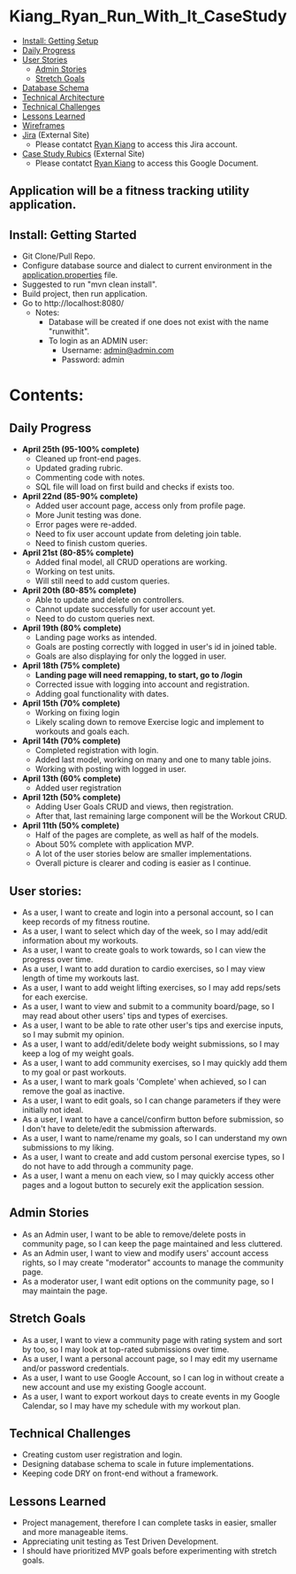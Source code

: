 # Kiang_Ryan_Run_With_It_CaseStudy

- [Install: Getting Setup](#Install:-Getting-Started)
- [Daily Progress](#Daily-Progress)
- [User Stories](#User-Stories)
  - [Admin Stories](#Admin-Stories)
  - [Stretch Goals](#Stretch-Goals)
- [Database Schema](References/dbschema.png)
- [Technical Architecture](References/technical_architecture.png)
- [Technical Challenges](#Technical-Challeneges)
- [Lessons Learned](#Lessons-Learned)
- [Wireframes](References/Kiang_Ryan_Wireframe.pdf)
- [Jira](https://rkiang.atlassian.net/jira/software/projects/RUN/boards/1) (External Site)
  - Please contatct [Ryan Kiang](mailto:ryanlkiang@gmail.com) to access this Jira account.
- [Case Study Rubics](https://docs.google.com/document/d/1xvXC5AlyGPZDn9rpW9A-ZB7KM-tPEX3E_AEppKxE8xk/edit) (External Site)
  - Please contatct [Ryan Kiang](mailto:ryanlkiang@gmail.com) to access this Google Document.

## Application will be a fitness tracking utility application.

## Install: Getting Started
- Git Clone/Pull Repo.
- Configure database source and dialect to current environment in the [application.properties](src/main/resources/application.properties) file.
- Suggested to run "mvn clean install".
- Build project, then run application.
- Go to http://localhost:8080/
  - Notes:
    - Database will be created if one does not exist with the name "runwithit".
    - To login as an ADMIN user:
      - Username: admin@admin.com
      - Password: admin


# Contents:
## Daily Progress
- **April 25th (95-100% complete)**
  - Cleaned up front-end pages.
  - Updated grading rubric.
  - Commenting code with notes.
  - SQL file will load on first build and checks if exists too.
- **April 22nd (85-90% complete)**
  - Added user account page, access only from profile page.
  - More Junit testing was done.
  - Error pages were re-added.
  - Need to fix user account update from deleting join table.
  - Need to finish custom queries.
- **April 21st (80-85% complete)**
  - Added final model, all CRUD operations are working.
  - Working on test units.
  - Will still need to add custom queries.
- **April 20th (80-85% complete)**
  - Able to update and delete on controllers.
  - Cannot update successfully for user account yet.
  - Need to do custom queries next.
- **April 19th (80% complete)**
  - Landing page works as intended.
  - Goals are posting correctly with logged in user's id in joined table.
  - Goals are also displaying for only the logged in user.
- **April 18th (75% complete)**
  - **Landing page will need remapping, to start, go to /login** 
  - Corrected issue with logging into account and registration.
  - Adding goal functionality with dates.
- **April 15th (70% complete)**
  - Working on fixing login
  - Likely scaling down to remove Exercise logic and implement to workouts and goals each.
- **April 14th (70% complete)**
  - Completed registration with login.
  - Added last model, working on many and one to many table joins.
  - Working with posting with logged in user.
- **April 13th (60% complete)**
  - Added user registration
- **April 12th (50% complete)** 
  - Adding User Goals CRUD and views, then registration.
  - After that, last remaining large component will be the Workout CRUD.
- **April 11th (50% complete)**
  - Half of the pages are complete, as well as half of the models. 
  - About 50% complete with application MVP. 
  - A lot of the user stories below are smaller implementations.
  - Overall picture is clearer and coding is easier as I continue.

## User stories:
- As a user, I want to create and login into a personal account, so I can keep records of my fitness routine.
- As a user, I want to select which day of the week, so I may add/edit information about my workouts.
- As a user, I want to create goals to work towards, so I can view the progress over time.
- As a user, I want to add duration to cardio exercises, so I may view length of time my workouts last.
- As a user, I want to add weight lifting exercises, so I may add reps/sets for each exercise.
- As a user, I want to view and submit to a community board/page, so I may read about other users' tips and types of exercises.
- As a user, I want to be able to rate other user's tips and exercise inputs, so I may submit my opinion. 
- As a user, I want to add/edit/delete body weight submissions, so I may keep a log of my weight goals.
- As a user, I want to add community exercises, so I may quickly add them to my goal or past workouts.
- As a user, I want to mark goals 'Complete' when achieved, so I can remove the goal as inactive.
- As a user, I want to edit goals, so I can change parameters if they were initially not ideal.
- As a user, I want to have a cancel/confirm button before submission, so I don't have to delete/edit the submission afterwards.
- As a user, I want to name/rename my goals, so I can understand my own submissions to my liking.
- As a user, I want to create and add custom personal exercise types, so I do not have to add through a community page.
- As a user, I want a menu on each view, so I may quickly access other pages and a logout button to securely exit the application session.

## Admin Stories
- As an Admin user, I want to be able to remove/delete posts in community page, so I can keep the page maintained and less cluttered.
- As an Admin user, I want to view and modify users' account access rights, so I may create "moderator" accounts to manage the community page.
- As a moderator user, I want edit options on the community page, so I may maintain the page.

## Stretch Goals
- As a user, I want to view a community page with rating system and sort by too, so I may look at top-rated submissions over time.
- As a user, I want a personal account page, so I may edit my username and/or password credentials.
- As a user, I want to use Google Account, so I can log in without create a new account and use my existing Google account.
- As a user, I want to export workout days to create events in my Google Calendar, so I may have my schedule with my workout plan.

## Technical Challenges
- Creating custom user registration and login.
- Designing database schema to scale in future implementations.
- Keeping code DRY on front-end without a framework.

## Lessons Learned
- Project management, therefore I can complete tasks in easier, smaller and more manageable items.
- Appreciating unit testing as Test Driven Development.
- I should have prioritized MVP goals before experimenting with stretch goals. 